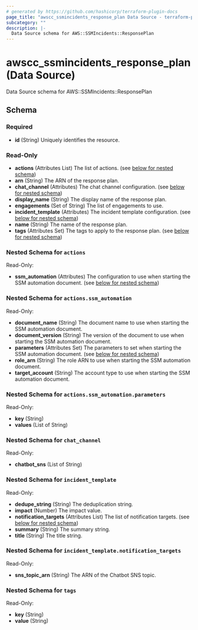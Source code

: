 ```yaml
---
# generated by https://github.com/hashicorp/terraform-plugin-docs
page_title: "awscc_ssmincidents_response_plan Data Source - terraform-provider-awscc"
subcategory: ""
description: |-
  Data Source schema for AWS::SSMIncidents::ResponsePlan
---
```


# awscc_ssmincidents_response_plan (Data Source)

Data Source schema for AWS::SSMIncidents::ResponsePlan



<!-- schema generated by tfplugindocs -->
## Schema

### Required

- **id** (String) Uniquely identifies the resource.

### Read-Only

- **actions** (Attributes List) The list of actions. (see [below for nested schema](#nestedatt--actions))
- **arn** (String) The ARN of the response plan.
- **chat_channel** (Attributes) The chat channel configuration. (see [below for nested schema](#nestedatt--chat_channel))
- **display_name** (String) The display name of the response plan.
- **engagements** (Set of String) The list of engagements to use.
- **incident_template** (Attributes) The incident template configuration. (see [below for nested schema](#nestedatt--incident_template))
- **name** (String) The name of the response plan.
- **tags** (Attributes Set) The tags to apply to the response plan. (see [below for nested schema](#nestedatt--tags))

<a id="nestedatt--actions"></a>
### Nested Schema for `actions`

Read-Only:

- **ssm_automation** (Attributes) The configuration to use when starting the SSM automation document. (see [below for nested schema](#nestedatt--actions--ssm_automation))

<a id="nestedatt--actions--ssm_automation"></a>
### Nested Schema for `actions.ssm_automation`

Read-Only:

- **document_name** (String) The document name to use when starting the SSM automation document.
- **document_version** (String) The version of the document to use when starting the SSM automation document.
- **parameters** (Attributes Set) The parameters to set when starting the SSM automation document. (see [below for nested schema](#nestedatt--actions--ssm_automation--parameters))
- **role_arn** (String) The role ARN to use when starting the SSM automation document.
- **target_account** (String) The account type to use when starting the SSM automation document.

<a id="nestedatt--actions--ssm_automation--parameters"></a>
### Nested Schema for `actions.ssm_automation.parameters`

Read-Only:

- **key** (String)
- **values** (List of String)




<a id="nestedatt--chat_channel"></a>
### Nested Schema for `chat_channel`

Read-Only:

- **chatbot_sns** (List of String)


<a id="nestedatt--incident_template"></a>
### Nested Schema for `incident_template`

Read-Only:

- **dedupe_string** (String) The deduplication string.
- **impact** (Number) The impact value.
- **notification_targets** (Attributes List) The list of notification targets. (see [below for nested schema](#nestedatt--incident_template--notification_targets))
- **summary** (String) The summary string.
- **title** (String) The title string.

<a id="nestedatt--incident_template--notification_targets"></a>
### Nested Schema for `incident_template.notification_targets`

Read-Only:

- **sns_topic_arn** (String) The ARN of the Chatbot SNS topic.



<a id="nestedatt--tags"></a>
### Nested Schema for `tags`

Read-Only:

- **key** (String)
- **value** (String)


